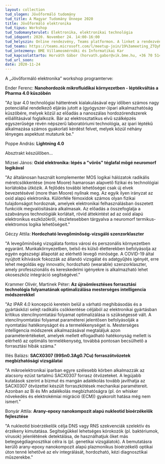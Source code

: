 ```yaml
---
layout: collection
tud_slogen: Jövőformáló tudomány
tud_title: A Magyar Tudomány Ünnepe 2020
title: Jövőformáló elektronika
tud_tipus: Workshop
tud_tudomanyterulet: Elektronika, elektronikai technológia
tud_idopont: 2020. November 24. 14:00-16:00
tud_helyszin: Online rendezvény, Teams platformon. A linket a rendezvény honlapján tesszük közzé.
tud_teams: https://teams.microsoft.com/l/meetup-join/19%3ameeting_ZTQyNDM4NDEtZjg4NS00NzEwLWEwMDctYjhlMTkzZmFiNjRi%40thread.v2/0?context=%7b%22Tid%22%3a%226a3548ab-7570-4271-91a8-58da00697029%22%2c%22Oid%22%3a%226fde4801-a4ed-4075-b609-906d96729a61%22%7d
tud_intezmeny: BME Villamosmérnöki és Informatikai Kar
tud_kapcsolattarto: Horváth Gábor (horvath.gabor@vik.bme.hu, +36 70 514 7557)
tud_url_soon:
date: 2020-11-24
---
```

A „Jövőformáló elektronika” workshop programterve:

Ender Ferenc: <b>Nanohordozók mikrofluidikai környezetben - léptékváltás a Pharma 4.0 küszöbén</b>

"Az Ipar 4.0 technológiai hátterének kialakulásával egy időben számos nagy potenciállal rendelkező eljárás jutott a (gyógyszer-)ipari alkalmazhatóság küszöbére, melyek közül az előadás a nanoszálas hordozórendszerek előállításával foglalkozik. Bár az elektrosztatikus elvű szálképzés egyszerűsége révén népszerű laboratóriumi technológia, az ipari léptékű alkalmazása számos gyakorlati kérdést felvet, melyek közül néhány lényeges aspektust mutatunk be."

Poppe András: <b>Lightning 4.0</b>

Absztrakt készülőben...

Mizsei János: <b>Oxid elektronika: lépés a "vörös" téglafal mögé neuromorf logikával</b>

"Az általánosan használt komplementer MOS logikai hálózatok radikális méretcsökkentése (more Moore) hamarosan alapvető fizikai és technológiai korlátokba ütközik. A fejlődés további lehetőségei csak új elvek bevezetésével (more than Moore) nyílnak meg. Az egyik ilyen irányzat az oxid alapú elektronika. Különféle fémoxidok számos olyan fizikai tulajdonságot hordoznak, amelyek elektronikai felhasználásban összetett funkciók megvalósítására alkalmasak. Az előadás a összefoglalja a szabványos technológiák korlátait, rövid áttekintést ad az oxid alapú elektronikus eszközökről, részletesebben tárgyalva a neuromorf termikus-elektromos logika lehetőségeit."

Géczy Attila: <b>Hordozható levegőminőség-vizsgáló szenzorklaszter</b>

"A levegőminőség vizsgálata fontos városi és perszonális környezetben egyaránt. Munkakörnyezetben, belső és külső életterekben befolyásolja az egyén egészségi állapotát az elérhető levegő minősége. A COVID-19 által nyújtott kihívások fokozzák az állandó vizsgálat és adatgyűjtés igényét, erre lehet megoldás egy innovatív, hordozható (wearable) szenzorklaszter, amely professzionális és kereskedelmi igényekre is alkalmazható lehet okoseszköz integráció segítségével."

Krammer Olivér, Martinek Péter: <b>Az újraömlesztéses forrasztási technológia folyamatának optimalizálása mesterséges intelligencia
módszerekkel</b>

"Az IPAR 4.0 koncepció keretein belül a várható meghibásodás és a gyártásközi selejt radikális csökkentése céljából az elektronikai gyártásban kritikus stencilnyomtatási folyamat optimalizálása is szükségessé vált. A stencilnyomtatási folyamat paraméterei jelentősen befolyásolják a nyomtatási hatékonyságot és a termelékenységet is. Mesterséges intelligencia módszerek alkalmazásával megtaláljuk azon paraméterértékeket, amelyek mellett elfogadható hatékonyság mellett is elérhető az optimális termelékenység, továbbá pontosan becsülhető a forrasztási hibák száma."

Illés Balázs: <b>SACX0307 (99Sn0.3Ag0.7Cu) forraszötvözetek megbízhatósági vizsgálatai</b>

"A mikroelektronikai iparban egyre szélesebb körben alkalmazzák az alacsony ezüst tartalmú SACX0307 forrasz ötvözeteket. A legújabb kutatások szerint a bizmut és mangán adalékolás tovább javíthatja az SACX0307 ötvözettel készült forraszkötések mechanikai paramétereit. Azonban az Bi és Mn adalékolás megbízhatóságra (pl. ón whisker növekedés és elektrokémiai migráció (ECM)) gyakorolt hatása még nem ismert."

Bonyár Attila: <b>Arany-epoxy nanokompozit alapú nukleotid bioérzékelők fejlesztése</b>

"A nukleotid bioérzékelők célja DNS vagy RNS szekvenciák szelektív és érzékeny kimutatása. Segítségükkel lehetséges kórokozók (pl. baktériumok, vírusok) jelenlétének detektálása, de használhatjuk őket más betegségdiagnosztikai célra is (pl. genetikai vizsgálatok). A bemutatásra kerülő arany-epoxy nanokompozit alapú plazmonikus bioérzékelő optikai úton tenné lehetővé az elv integrálását, hordozható, kézi diagnosztikai műszerekbe."


